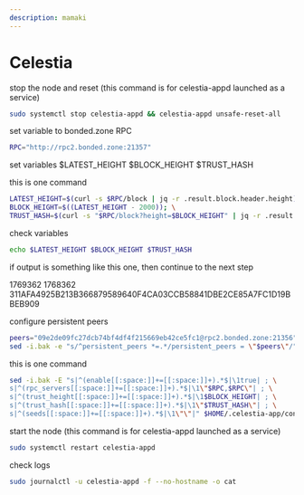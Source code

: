 ```yaml
---
description: mamaki
---
```


# Celestia

stop the node and reset (this command is for celestia-appd launched as a service)

```bash
sudo systemctl stop celestia-appd && celestia-appd unsafe-reset-all
```

set variable to bonded.zone RPC

```bash
RPC="http://rpc2.bonded.zone:21357"
```

set variables $LATEST\_HEIGHT $BLOCK\_HEIGHT $TRUST\_HASH

this is one command

```bash
LATEST_HEIGHT=$(curl -s $RPC/block | jq -r .result.block.header.height); \
BLOCK_HEIGHT=$((LATEST_HEIGHT - 2000)); \
TRUST_HASH=$(curl -s "$RPC/block?height=$BLOCK_HEIGHT" | jq -r .result.block_id.hash)
```

check variables

```bash
echo $LATEST_HEIGHT $BLOCK_HEIGHT $TRUST_HASH
```

if output is something like this one, then continue to the next step

1769362 1768362 311AFA4925B213B366879589640F4CA03CCB58841DBE2CE85A7FC1D19BBEB909

configure persistent peers

```bash
peers="09e2de09fc27dcb74bf4df4f215669eb42ce5fc1@rpc2.bonded.zone:21356"
sed -i.bak -e "s/^persistent_peers *=.*/persistent_peers = \"$peers\"/" $HOME/.celestia-app/config/config.toml
```

this is one command

```bash
sed -i.bak -E "s|^(enable[[:space:]]+=[[:space:]]+).*$|\1true| ; \
s|^(rpc_servers[[:space:]]+=[[:space:]]+).*$|\1\"$RPC,$RPC\"| ; \
s|^(trust_height[[:space:]]+=[[:space:]]+).*$|\1$BLOCK_HEIGHT| ; \
s|^(trust_hash[[:space:]]+=[[:space:]]+).*$|\1\"$TRUST_HASH\"| ; \
s|^(seeds[[:space:]]+=[[:space:]]+).*$|\1\"\"|" $HOME/.celestia-app/config/config.toml
```

start the node (this command is for celestia-appd launched as a service)

```bash
sudo systemctl restart celestia-appd
```

check logs

```bash
sudo journalctl -u celestia-appd -f --no-hostname -o cat
```
